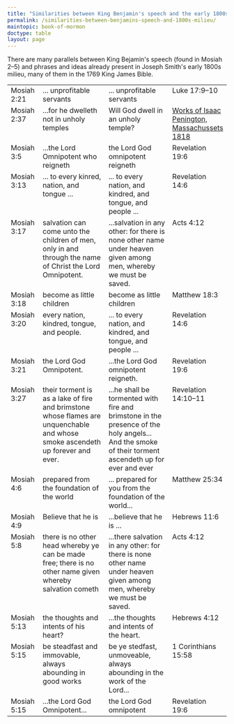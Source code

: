 ```yaml
---
title: "Similarities between King Benjamin's speech and the early 1800s milieu"
permalink: /similarities-between-benjamins-speech-and-1800s-milieu/
maintopic: book-of-mormon
doctype: table
layout: page
---
```


There are many parallels between King Bejamin's speech (found in Mosiah 2–5) and phrases and ideas already present in Joseph Smith's early 1800s milieu, many of them in the 1769 King James Bible.

<table>

<tr>
<td style="width:15%;" valign="top">Mosiah 2:21</td>
<td style="width:35%;" valign="top">... unprofitable servants</td>
<td style="width:35%;" valign="top">... unprofitable servants</td>
<td style="width:15%;" valign="top">Luke 17:9–10 </td>
</tr>

<tr>
<td style="width:15%;" valign="top">Mosiah 2:37</td>
<td style="width:35%;" valign="top">...for he dwelleth not in unholy temples</td>
<td style="width:35%;" valign="top">Will God dwell in an unholy temple?</td>
<td style="width:15%;" valign="top"><a href="https://books.google.com/books?id=BEgRAAAAIAAJ&pg=PA105&dq=%22unholy+temple%22&hl=en&sa=X&ved=0ahUKEwi9xqjg0bjJAhXPK4gKHV0vBTwQ6AEIIjAB#v=onepage&q=%22unholy%20temple%22&f=false">Works of Isaac Penington, Massachussets 1818</a></td>
</tr>

<tr>
<td style="width:15%;" valign="top">Mosiah 3:5</td>
<td style="width:35%;" valign="top">...the Lord Omnipotent who reigneth</td>
<td style="width:35%;" valign="top">the Lord God omnipotent reigneth</td>
<td style="width:15%;" valign="top">Revelation 19:6</td>
</tr>

<tr>
<td style="width:15%;" valign="top">Mosiah 3:13</td>
<td style="width:35%;" valign="top">... to every kinred, nation, and tongue ...</td>
<td style="width:35%;" valign="top">... to every nation, and kindred, and tongue, and people ...</td>
<td style="width:15%;" valign="top">Revelation 14:6 </td>
</tr>

<tr>
<td style="width:15%;" valign="top">Mosiah 3:17</td>
<td style="width:35%;" valign="top">salvation can come unto the children of men, only in and through the name of Christ the Lord Omnipotent.</td>
<td style="width:35%;" valign="top">...salvation in any other: for there is none other name under heaven given among men, whereby we must be saved.</td>
<td style="width:15%;" valign="top">Acts 4:12</td>
</tr>

<tr>
<td style="width:15%;" valign="top">Mosiah 3:18</td>
<td style="width:35%;" valign="top">become as little children</td>
<td style="width:35%;" valign="top">become as little children</td>
<td style="width:15%;" valign="top">Matthew 18:3</td>
</tr>

<tr>
<td style="width:15%;" valign="top">Mosiah 3:20</td>
<td style="width:35%;" valign="top">every nation, kindred, tongue, and
people.</td>
<td style="width:35%;" valign="top">... to every nation, and kindred, and tongue, and people ...</td>
<td style="width:15%;" valign="top">Revelation 14:6</td>
</tr>

<tr>
<td style="width:15%;" valign="top">Mosiah 3:21</td>
<td style="width:35%;" valign="top">the Lord God Omnipotent.</td>
<td style="width:35%;" valign="top">...the Lord God omnipotent reigneth.</td>
<td style="width:15%;" valign="top">Revelation 19:6</td>
</tr>

<tr>
<td style="width:15%;" valign="top">Mosiah 3:27</td>
<td style="width:35%;" valign="top">their torment is as a lake of fire and brimstone whose flames are unquenchable and whose smoke ascendeth up forever and ever.</td>
<td style="width:35%;" valign="top">...he shall be tormented with fire and brimstone in the presence of the holy angels... And the smoke of their torment ascendeth up for ever and ever</td>
<td style="width:15%;" valign="top">Revelation 14:10–11</td>
</tr>

<tr>
<td style="width:15%;" valign="top">Mosiah 4:6</td>
<td style="width:35%;" valign="top">prepared from the foundation of the
world</td>
<td style="width:35%;" valign="top">... prepared for you from the foundation of the world...</td>
<td style="width:15%;" valign="top">Matthew 25:34</td>
</tr>

<tr>
<td style="width:15%;" valign="top">Mosiah 4:9</td>
<td style="width:35%;" valign="top">Believe that he is</td>
<td style="width:35%;" valign="top">...believe that he is ...</td>
<td style="width:15%;" valign="top">Hebrews 11:6</td>
</tr>

<tr>
<td style="width:15%;" valign="top">Mosiah 5:8</td>
<td style="width:35%;" valign="top">there is no other head whereby ye can be made free; there is no other name given whereby salvation cometh</td>
<td style="width:35%;" valign="top">...there salvation in any other: for there is none other name under heaven given among men, whereby we must be saved. </td>
<td style="width:15%;" valign="top">Acts 4:12</td>
</tr>

<tr>
<td style="width:15%;" valign="top">Mosiah 5:13</td>
<td style="width:35%;" valign="top">the thoughts and intents of his
heart?</td>
<td style="width:35%;" valign="top">...the thoughts and intents of the heart.  </td>
<td style="width:15%;" valign="top">Hebrews 4:12</td>
</tr>

<tr>
<td style="width:15%;" valign="top">Mosiah 5:15</td>
<td style="width:35%;" valign="top">be steadfast and immovable, always abounding in good works</td>
<td style="width:35%;" valign="top">be ye stedfast, unmoveable, always abounding in the work of the Lord... </td>
<td style="width:15%;" valign="top">1 Corinthians 15:58</td>
</tr>

<tr>
<td style="width:15%;" valign="top">Mosiah 5:15</td>
<td style="width:35%;" valign="top">...the Lord God Omnipotent...</td>
<td style="width:35%;" valign="top">the Lord God omnipotent </td>
<td style="width:15%;" valign="top">Revelation 19:6</td>
</tr>
</table>
